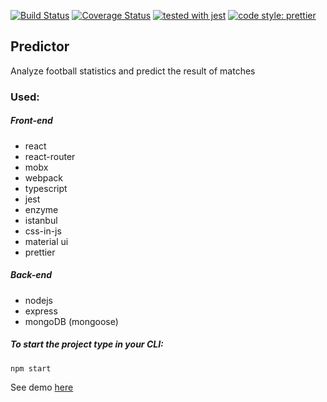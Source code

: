 [![Build Status](https://travis-ci.org/Rod-rig/predictor.svg?branch=master)](https://travis-ci.org/Rod-rig/predictor)
[![Coverage Status](https://coveralls.io/repos/github/Rod-rig/predictor/badge.svg?branch=master)](https://coveralls.io/github/Rod-rig/predictor?branch=master)
[![tested with jest](https://img.shields.io/badge/tested_with-jest-99424f.svg)](https://github.com/facebook/jest)
[![code style: prettier](https://img.shields.io/badge/code_style-prettier-ff69b4.svg?style=flat-square)](https://github.com/prettier/prettier)

## Predictor

Analyze football statistics and predict the result of matches

### Used:

##### Front-end

- react
- react-router
- mobx
- webpack
- typescript
- jest
- enzyme
- istanbul
- css-in-js
- material ui
- prettier

##### Back-end

- nodejs
- express
- mongoDB (mongoose)

##### To start the project type in your CLI:

`npm start`

See demo [here](https://predict0r.herokuapp.com/)
